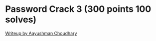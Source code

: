 # Password Crack 3 (300 points 100 solves)

[Writeup by Aayushman Choudhary](https://github.com/crowded-geek/castorsCTFwriteups/blob/master/crack3.md)
